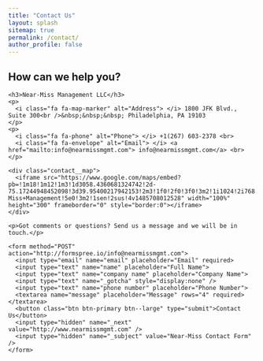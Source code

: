 ```yaml
---
title: "Contact Us"
layout: splash
sitemap: true
permalink: /contact/
author_profile: false
---
```


<section>


<h1 class="page__title text-center">How can we help you?</h1>

<div class="contact__wrap">  


  <div class="intro">
   
    <h3>Near-Miss Management LLC</h3>
    <p>
      <i class="fa fa-map-marker" alt="Address"> </i> 1800 JFK Blvd., Suite 300<br />&nbsp;&nbsp;&nbsp; Philadelphia, PA 19103
    </p>
    <p>
      <i class="fa fa-phone" alt="Phone"> </i> +1(267) 603-2378 <br>
      <i class="fa fa-envelope" alt="Email"> </i> <a href="mailto:info@nearmissmgmt.com"> info@nearmissmgmt.com</a> <br>
    </p>

    <div class="contact__map">
      <iframe src="https://www.google.com/maps/embed?pb=!1m18!1m12!1m3!1d3058.4360681324742!2d-75.17244948452098!3d39.95400217942153!2m3!1f0!2f0!3f0!3m2!1i1024!2i768!4f13.1!3m3!1m2!1s0x89c6c6316b8373e9%3A0x7d2b3d63bd682375!2sNear-Miss+Management!5e0!3m2!1sen!2sus!4v1485708012528" width="100%" height="300" frameborder="0" style="border:0"></iframe>
    </div>

  </div>


  <div class="contact__form">

    <p>Got comments or questions? Send us a message and we will be in touch.</p>

    <form method="POST" action="http://formspree.io/info@nearmissmgmt.com">
      <input type="email" name="email" placeholder="Email" required>
      <input type="text" name="name" placeholder="Full Name">
      <input type="text" name="company name" placeholder="Company Name">
      <input type="text" name="_gotcha" style="display:none" />
      <input type="text" name="phone number" placeholder="Phone Number">
      <textarea name="message" placeholder="Message" rows="4" required></textarea>
      <button class="btn btn-primary btn--large" type="submit">Contact Us</button>
      <input type="hidden" name="_next" value="http://www.nearmissmgmt.com" />
      <input type="hidden" name="_subject" value="Near-Miss Contact Form" />
    </form>
  </div>



</div>


</section>




